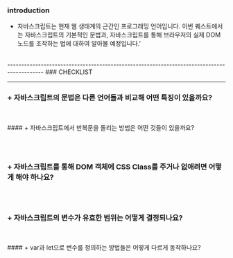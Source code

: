 ### introduction

+ 자바스크립트는 현재 웹 생태계의 근간인 프로그래밍 언어입니다. 이번 퀘스트에서는 자바스크립트의 기본적인 문법과,
 자바스크립트를 통해 브라우저의 실제 DOM 노드를 조작하는 법에 대하여 알아볼 예정입니다.'
<br/>
-------------------------------------------------------------------------------------------
### CHECKLIST

------------------------------------------------------------------------------------

### + 자바스크립트의 문법은 다른 언어들과 비교해 어떤 특징이 있을까요?

```
```
<br/>
  #### + 자바스크립트에서 반복문을 돌리는 방법은 어떤 것들이 있을까요?

  ```
  ```
  <br/>

### + 자바스크립트를 통해 DOM 객체에 CSS Class를 주거나 없애려면 어떻게 해야 하나요?

```
```
<br/>

### + 자바스크립트의 변수가 유효한 범위는 어떻게 결정되나요?

```
```
<br/>
  #### + var과 let으로 변수를 정의하는 방법들은 어떻게 다르게 동작하나요?

  ```
  ```
  <br/>
